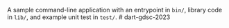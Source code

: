 A sample command-line application with an entrypoint in `bin/`, library code
in `lib/`, and example unit test in `test/`.
#   d a r t - g d s c - 2 0 2 3  
 